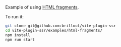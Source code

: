 Example of using [HTML fragments](https://vite-plugin-ssr.com/escapeInjections#html-fragments).

To run it:

```bash
git clone git@github.com:brillout/vite-plugin-ssr
cd vite-plugin-ssr/examples/html-fragments/
npm install
npm run start
```
